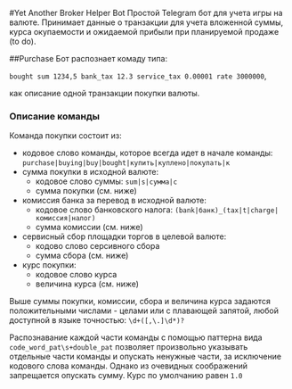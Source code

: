 #Yet Another Broker Helper Bot
Простой Telegram бот для учета игры на валюте.
Принимает данные о транзакции для учета вложенной суммы, курса окупаемости и ожидаемой прибыли при планируемой продаже (to do).

##Purchase
Бот распознает комаду типа:

```bought sum 1234,5 bank_tax 12.3 service_tax 0.00001 rate 3000000```,

как описание одной транзакции покупки валюты.

### Описание команды
Команда покупки состоит из:
* кодовое слово команды, которое всегда идет в начале команды: 
```purchase|buying|buy|bought|купить|куплено|покупать|к```
* сумма покупки в исходной валюте:
    * кодовое слово суммы: ```sum|s|сумма|с```
    * сумма покупки (см. ниже)
* комиссия банка за перевод в исходной валюте:
    * кодовое слово банковского налога: ```(bank|банк)_(tax|t|charge|комиссия|налог)```
    * сумма комиссии (см. ниже)
* сервисный сбор площадки торгов в целевой валюте:
    * кодово слово серсивного сбора
    * сумма сбора (см. ниже)
* курс покупки:
    * кодовое слово курса
    * величина курса (см. ниже)

Выше суммы покупки, комиссии, сбора и величина курса задаются положительными числами - целами или с плавающей запятой, любой доступной в языке точностью: ```\d+([,\.]\d*)?```

Распознавание каждой части команды с помощью паттерна вида ```code_word_pat\s+double_pat``` позволяет произвольно указывать отдельные части команды и опускать ненужные части, за исключение кодового слова команды.
Однако из очевидных соображений запрещается опускать сумму. Курс по умолчанию равен ```1.0```
     